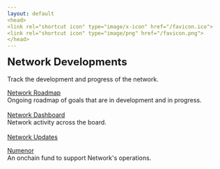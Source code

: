 ```yaml
---
layout: default
<head>
<link rel="shortcut icon" type="image/x-icon" href="/favicon.ico">
<link rel="shortcut icon" type="image/png" href="/favicon.png">
</head>
---
```

<b><font size="5">Network Developments</font></b>
<br>
<br>
Track the development and progress of the network.

[Network Roadmap](/roadmap)
<br>
Ongoing roadmap of goals that are in development and in progress. 
<br>
<br>
[Network Dashboard](/dashboard)
<br>
Network activity across the board.
<br>
<br>
[Network Updates](/updates)

[Numenor](/https://numenor.li)
<br>
An onchain fund to support Network's operations.
<br>



